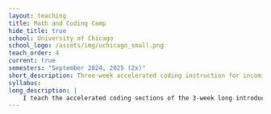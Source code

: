 ```yaml
---
layout: teaching
title: Math and Coding Camp
hide_title: true
school: University of Chicago
school_logo: /assets/img/uchicago_small.png
teach_order: 4
current: true
semesters: "September 2024, 2025 (2x)"
short_description: Three-week accelerated coding instruction for incoming MPP and MSCAPP students in R.
syllabus: 
long_description: |
    I teach the accelerated coding sections of the 3-week long introductory program for incoming MPP and MSCAPP students. The course introduces basic R programming, including tidyverse, plotting, functions, and logic and flow control.
---
```



